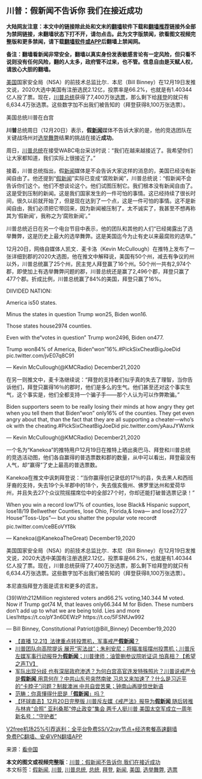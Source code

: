  <h2>川普：假新闻不告诉你 我们在接近成功</h2> <p class="notice"><b>大陆网友注意：本文中的链接除此处和文末的<a href="https://github.com/bannedbook/fanqiang" >翻墙</a>软件下载和<a href="https://github.com/killgcd/justmysocks/blob/master/README.md">翻墙推荐</a>链接外全部为禁网链接，未翻墙状态下打不开，请勿点击。此为文字版禁闻，欲看图文视频完整版和更多禁闻，请下载<a href="https://github.com/bannedbook/fanqiang">翻墙软件或APP</a>后翻墙上禁闻网。</p><p>备注：翻墙看新闻非常安全，翻墙以真实身份发表敏感言论有一定风险，但只看不说则没有任何风险，翻的人太多，政府管不过来，也不管。信息自由是天赋人权，请放心大胆的翻墙。</b></p>  <div class="entry"> <p id="summary"><a href="https://www.bannedbook.org/bnews/tag/%e7%be%8e%e5%9b%bd/" class="st_tag internal_tag" rel="tag" title="标签 美国 下的日志">美国</a>国家安全局（NSA）的前技术总监比尔．本尼（Bill Binney）在12月19日发推文说，2020大选中美国有注册选民2.12亿，投票率是66.2%，也就是有1.40344亿人投了票。现在，<a href="https://www.bannedbook.org/bnews/tag/%e5%b7%9d%e6%99%ae/" class="st_tag internal_tag" rel="tag" title="标签 川普 下的日志">川普</a><a href="https://www.bannedbook.org/bnews/tag/%e6%80%bb%e7%bb%9f/" class="st_tag internal_tag" rel="tag" title="标签 总统 下的日志">总统</a>获得了7,400万张<a href="https://www.bannedbook.org/bnews/tag/%E9%80%89%E7%A5%A8/" class="st_tag internal_tag" rel="tag" title="标签 选票 下的日志">选票</a>，那么剩下给<a href="https://www.bannedbook.org/bnews/tag/%e6%8b%9c%e7%99%bb/" class="st_tag internal_tag" rel="tag" title="标签 拜登 下的日志">拜登</a>的就只有6,634.4万张选票。这些数字加不出我们被告知的（拜登获得8,100万张选票）。</p> <p id="conimg">美国总统川普在白宫</p> <p><strong>川普</strong>总统周日（12月20日）表示，<strong>假<span class='wp_keywordlink_affiliate'><a href="https://www.bannedbook.org/" title="新闻">新闻</a></span></strong>媒体不告诉大家的是，他的竞选团队在关键战场州对<a href="https://www.bannedbook.org/bnews/tag/%E9%80%89%E4%B8%BE%E8%88%9E%E5%BC%8A/" class="st_tag internal_tag" rel="tag" title="标签 选举舞弊 下的日志">选举舞弊</a>结果的挑战在接近<strong>成功</strong>。</p> <p>周日，<a href="https://www.bannedbook.org/bnews/tag/%E5%B7%9D%E6%99%AE%E6%80%BB%E7%BB%9F/" class="st_tag internal_tag" rel="tag" title="标签 川普总统 下的日志">川普总统</a>在接受WABC电台采访时说：“我们在越来越接近了。我希望你们让大家都知道，我们实际上很接近了。”</p> <p>接着，川普总统指出，假<a href="https://www.bannedbook.org/bnews/tag/%E6%96%B0%E9%97%BB/" class="st_tag internal_tag" rel="tag" title="标签 新闻 下的日志">新闻</a>媒体是不会告诉大家这样的消息的，美国已经没有新闻自由了。他还提到“<a href="https://www.bannedbook.org/bnews/tag/%E5%81%87%E6%96%B0%E9%97%BB/" class="st_tag internal_tag" rel="tag" title="标签 假新闻 下的日志">假新闻</a>”实际已变成“腐败新闻”，川普总统说：“假新闻不会告诉你们这个。他们不想谈论这个。他们试图压制它。我们根本没有新闻自由了。这是受到压制的新闻。这是我们国家发生的一件可怕的事情。这已经持续了很长时间，很久以前就开始了，但是现在达到了一个点，这是一件可怕的事情。这不是新闻自由，我们必须把它带回来，因为新闻被压制了。太不诚实了，我甚至不想再称其为‘假新闻’，我称之为‘腐败新闻’。”</p> <p>川普总统近日在另一个电台节目中表示，他的团队和其他的人们“已经揭露出了选举舞弊，这是历史上最大的选举舞弊。这是美国迄今为止有史以来最腐败的选举。”</p>  <p>12月20日，网络自媒体人凯文．麦卡洛（Kevin McCullough）在推特上发布了一张详细到郡的2020大选图，他在推文中解释说，美国有50个州，减去有争议的州以外，川普总统赢了25个州，民主党人拜登赢了16个州。50个州一共有2,974个郡，即使加上有选举舞弊问题的郡，川普总统还是赢了2,496个郡，拜登只赢了477个郡。折成比例，川普总统赢了84%的美国，拜登只赢了16%。</p> <p>DIIVIDED NATION:    </p> <p>America is50 states.</p> <p>Minus the states in question Trump won25, Biden won16.</p> <p>Those states house2974 counties.</p> <p>Even with the“votes in question” Trump won2496, Biden on477.</p>  <p>Trump won84% of America, Biden“won”16%.#PickSixCheatBigJoeDid pic.twitter.com/jvE07q8C91</p> <p>— Kevin McCullough(@KMCRadio) December21,2020</p> <p>在另一则推文中，麦卡洛继续说：“拜登的支持者们似乎真的失去了理智，当你告诉他们，拜登只赢得16％的郡时，他们是多么的生气。他们甚至还对这个事实生气，这个事实是，他们全都支持一个骗子手——那个人认为可以作弊欺骗。”</p> <p>Biden supporters seem to be really losing their minds at how angry they get when you tell them that Biden“won” only16% of the counties. They get even angry about that, than the fact that they are all supporting a cheater—who’s ok with the cheating.#PickSixCheatBigJoeDid pic.twitter.com/yAauJYWxmk</p> <p>— Kevin McCullough(@KMCRadio) December21,2020</p> <p>一个名为“Kanekoa”的推特用户12月19日在推特上晒出奥巴马、拜登和川普总统的竞选活动图，他们各自赢得的普选票数和郡的数量，从中可以看出，拜登最没有人气，却“赢得”了史上最高的普选票数。</p>  <p>Kanekoa在推文中讽刺拜登说：“当你赢得创记录低的17％的县，失去黑人和西班牙裔的支持，失去19个头羊郡中的18个，失去俄亥俄州、佛罗里达州和爱荷华州，并且失去27个众议院摇摆席位中的全部27个时，你却还能打破普选票记录！”</p> <p>When you win a record low17% of counties, lose Black&amp; Hispanic support, lose18/19 Bellwether Counties, lose Ohio, Florida,&amp; Iowa— and lose27/27 House&#8221;Toss-Ups&#8221;— but you shatter the popular vote record❗️ pic.twitter.com/ceBEoVYf8k</p> <p>— Kanekoa(@KanekoaTheGreat) December19,2020</p> <p>美国国家安全局（NSA）的前技术总监比尔．本尼（Bill Binney）在12月19日发推文说，2020大选中美国有注册选民2.12亿，投票率是66.2%，也就是有1.40344亿人投了票。现在，川普总统获得了7,400万张选票，那么剩下给拜登的就只有6,634.4万张选票。这些数字加不出我们被告知的（拜登获得8,100万张选票）。</p> <p>本尼直指拜登方面是谎言和更多的谎言。</p> <p>(39)With212Million registered voters and66.2% voting,140.344 M voted. Now if Trump got74 M, that leaves only66.344 M for Biden. These numbers don’t add up to what we are being told. Lies and more Lies!https://t.co/pY3n6DEWzP https://t.co/5FSNfJw992</p>  <p>— Bill Binney, Constitutional Patriot(@Bill_Binney) December19,2020</p> <ul class='op-related-articles' title='相关阅读'> <li><a href='https://www.bannedbook.org/bnews/bannedvideo/20201222/1452576.html' target='_blank'>【直播 12.21】法律重点转投票机，军事戒严<b>假新闻</b>？</a></li> <li><a href='https://www.bannedbook.org/bnews/cbnews/20201221/1452282.html' target='_blank'>川普团队向高院提诉 展开“宪法战”；朱利安尼：将瞄准摇摆州投票机；川普斥左媒军事行动报导为<b>假新闻</b>；川普律师：油管删参议院听证词 怕真相？【希望之声TV】</a></li> <li><a href='https://www.bannedbook.org/bnews/bannedvideo/20201221/1452239.html' target='_blank'>军队出现分歧 也有深层政府渗透？为何白宫高官连发特殊照片？川普说戒严令是<b>假新闻</b> 用意何在？中共山东号突然南驶 习总又来加速了？什么是习近平的“卡脖子”问题？制裁澳洲 中共自尝苦果；钟南山再提惊世新语</a></li> <li><a href='https://www.bannedbook.org/bnews/baitai/20201221/1452137.html' target='_blank'>范畴：你真懂得什麽是「<b>假新闻</b>」吗？</a></li> <li><a href='https://www.bannedbook.org/bnews/bannedvideo/20201221/1452079.html' target='_blank'>【环球直击】12月20日完整版 川普斥左媒《戒严法》报导为<b>假新闻</b> 随后转推与林肯“合照” 亚利桑那“停止政变”集会 两千人挺川普  美国太空军成立一周年 新名号：“守护者”</a></li> </ul> <p class="texttj"> <a href="https://github.com/bannedbook/fanqiang/wiki/V2ray%E6%9C%BA%E5%9C%BA" target="_blank">V2free机场25%引荐返利：全平台免费SS/V2ray节点+经济套餐高速翻墙</a><br/> <a href="https://github.com/bannedbook/fanqiang/wiki/%E7%A6%81%E9%97%BB%E7%BD%91%E5%AE%89%E5%8D%93%E7%BF%BB%E5%A2%99%E6%96%B0%E9%97%BBAPP" target="_blank">免费PC翻墙、安卓VPN翻墙APP</a></p><p> 来源：<span class='wp_keywordlink_affiliate'><a href="https://www.secretchina.com/" title="看中国" target="_blank">看中国</a></span> </p><a name='sharetosocial'></a>       <div><b>本文的图文或视频完整版</b>：<a href='https://www.bannedbook.org/bnews/comments/20201222/1452660.html'>川普：假新闻不告诉你 我们在接近成功</a></div>  </div><!--END ENTRY--> <div class="postfooter"> <div>本文标签：<a href="https://www.bannedbook.org/bnews/tag/%E5%81%87%E6%96%B0%E9%97%BB/" rel="tag">假新闻</a>, <a href="https://www.bannedbook.org/bnews/tag/%e5%b7%9d%e6%99%ae/" rel="tag">川普</a>, <a href="https://www.bannedbook.org/bnews/tag/%E5%B7%9D%E6%99%AE%E6%80%BB%E7%BB%9F/" rel="tag">川普总统</a>, <a href="https://www.bannedbook.org/bnews/tag/%e6%80%bb%e7%bb%9f/" rel="tag">总统</a>, <a href="https://www.bannedbook.org/bnews/tag/%e6%8b%9c%e7%99%bb/" rel="tag">拜登</a>, <a href="https://www.bannedbook.org/bnews/tag/%E6%96%B0%E9%97%BB/" rel="tag">新闻</a>, <a href="https://www.bannedbook.org/bnews/tag/%e7%be%8e%e5%9b%bd/" rel="tag">美国</a>, <a href="https://www.bannedbook.org/bnews/tag/%E9%80%89%E4%B8%BE%E8%88%9E%E5%BC%8A/" rel="tag">选举舞弊</a>, <a href="https://www.bannedbook.org/bnews/tag/%E9%80%89%E7%A5%A8/" rel="tag">选票</a></div>  </div><!--END POSTFOOTER--> 